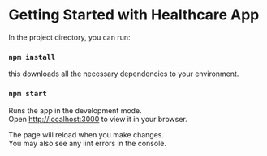 # Getting Started with Healthcare App

In the project directory, you can run:
### `npm install`
this downloads all the necessary dependencies to your environment.

### `npm start`

Runs the app in the development mode.\
Open [http://localhost:3000](http://localhost:3000) to view it in your browser.

The page will reload when you make changes.\
You may also see any lint errors in the console.

